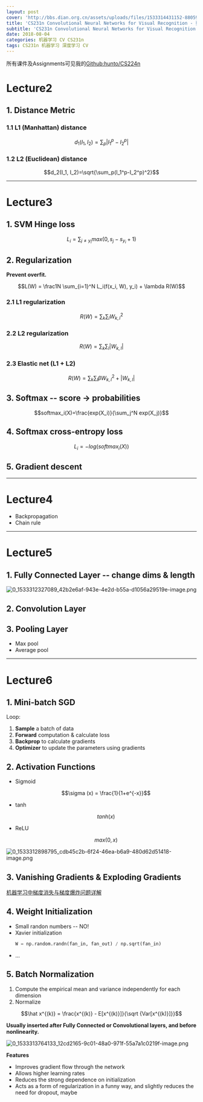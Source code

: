 ```yaml
---
layout: post
cover: 'http://bbs.dian.org.cn/assets/uploads/files/1533314431152-88059bbd-1468-437f-a9b9-ffc3109d6364-image.png'
title: 'CS231n Convolutional Neural Networks for Visual Recognition - 要点记录'
subtitle: 'CS231n Convolutional Neural Networks for Visual Recognition'
date: 2018-08-04
categories: 机器学习 CV CS231n
tags: CS231n 机器学习 深度学习 CV
---
```


所有课件及Assignments可见我的[Github:hunto/CS224n](https://github.com/hunto/CS231n)

# Lecture2
## 1. Distance Metric
### 1.1 L1 (Manhattan) distance

$$d_1(I_1,I_2)=\sum_p |I_1^p - I_2^p|$$

### 1.2 L2 (Euclidean) distance

$$d_2(I_1, I_2)=\sqrt{\sum_p(I_1^p-I_2^p)^2}$$

---

# Lecture3
## 1. SVM Hinge loss

$$L_i = \sum_{j\neq y_i}max(0, s_j - s_{y_i}+1)$$

## 2. Regularization
**Prevent overfit.**

$$L(W) = \frac1N \sum_{i=1}^N L_i(f(x_i, W), y_i) + \lambda R(W)$$

### 2.1 L1 regularization

$$R(W) = \sum_k \sum_l W^2_{k,l}$$

### 2.2 L2 regularization

$$R(W) = \sum_k \sum_l |W_{k,l}|$$

### 2.3 Elastic net (L1 + L2)

$$R(W) = \sum_k \sum_l \beta W_{k,l}^2 + |W_{k,l}|$$

## 3. Softmax -- score -> probabilities

$$softmax_i(X)=\frac{exp(X_i)}{\sum_j^N exp(X_j)}$$

## 4. Softmax cross-entropy loss

$$L_i = -log(softmax_i(X))$$

## 5. Gradient descent

---

# Lecture4

* Backpropagation
* Chain rule

---

# Lecture5

## 1. Fully Connected Layer -- change dims & length
![0_1533312327089_42b2e6af-943e-4e2d-b55a-d1056a29519e-image.png](http://bbs.dian.org.cn//assets/uploads/files/1533312331611-42b2e6af-943e-4e2d-b55a-d1056a29519e-image.png)  

## 2. Convolution Layer

## 3. Pooling Layer
* Max pool
* Average pool

---

# Lecture6

## 1. Mini-batch SGD
Loop:
1. **Sample** a batch of data
2. **Forward** computation & calculate loss
3. **Backprop** to calculate gradients
4. **Optimizer** to update the parameters using gradients

## 2. Activation Functions
* Sigmoid

  $$\sigma (x) = \frac{1}{1+e^{-x}}$$

* tanh

  $$tanh(x)$$

* ReLU

  $$max(0,x)$$

![0_1533312898795_cdb45c2b-6f24-46ea-b6a9-480d62d51418-image.png](http://bbs.dian.org.cn//assets/uploads/files/1533312902745-cdb45c2b-6f24-46ea-b6a9-480d62d51418-image.png) 

## 3. Vanishing Gradients & Exploding Gradients

[机器学习中梯度消失与梯度爆炸问题详解](https://hunto.github.io/%E6%9C%BA%E5%99%A8%E5%AD%A6%E4%B9%A0/2018/07/17/%E6%9C%BA%E5%99%A8%E5%AD%A6%E4%B9%A0%E4%B8%AD%E6%A2%AF%E5%BA%A6%E6%B6%88%E5%A4%B1%E4%B8%8E%E6%A2%AF%E5%BA%A6%E7%88%86%E7%82%B8%E9%97%AE%E9%A2%98%E8%AF%A6%E8%A7%A3.html)

## 4. Weight Initialization
* Small randon numbers -- NO!
* Xavier initialization
  ```Python
  W = np.random.randn(fan_in, fan_out) / np.sqrt(fan_in)
  ```
* ...

## 5. Batch Normalization
1. Compute the empirical mean and variance independently for each dimension
2. Normalize

  $$\hat x^{(k)} = \frac{x^{(k)} - E[x^{(k)}]}{\sqrt {Var[x^{(k)}]}}$$

**Usually inserted after Fully Connected or Convolutional layers, and before nonlinearity.**

![0_1533313764133_12cd2165-9c01-48a0-971f-55a7a1c0219f-image.png](http://bbs.dian.org.cn//assets/uploads/files/1533313772058-12cd2165-9c01-48a0-971f-55a7a1c0219f-image.png) 

**Features**
* Improves gradient flow through the network
* Allows higher learning rates
* Reduces the strong dependence on initialization
* Acts as a form of regularization in a funny way, and slightly reduces the need for dropout, maybe